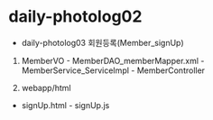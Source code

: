 # daily-photolog02
 - daily-photolog03 회원등록(Member_signUp)


1) MemberVO - MemberDAO_memberMapper.xml
            - MemberService_ServiceImpl - MemberController
 
2) webapp/html
 - signUp.html - signUp.js
